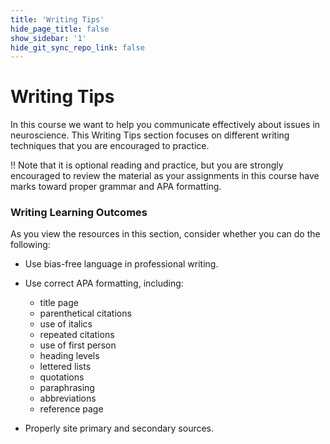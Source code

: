```yaml
---
title: 'Writing Tips'
hide_page_title: false
show_sidebar: '1'
hide_git_sync_repo_link: false
---
```

# Writing Tips

In this course we want to help you communicate effectively about issues in
neuroscience. This Writing Tips section focuses on different writing techniques that you are encouraged to practice.  

!! Note that it is optional reading and practice, but you are strongly encouraged to review the material as your assignments in this course have marks toward proper grammar and APA formatting.


### Writing Learning Outcomes

As you view the resources in this section, consider whether you can do the following:

- Use bias-free language in professional writing.

- Use correct APA formatting, including:
  - title page
  - parenthetical citations
  - use of italics
  - repeated citations
  - use of first person
  - heading levels
  - lettered lists
  - quotations
  - paraphrasing
  - abbreviations
  - reference page
  
- Properly site primary and secondary sources.
